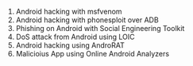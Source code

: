 
1. Android hacking with msfvenom
2. Android hacking with phonesploit over ADB
3. Phishing on Android with Social Engineering Toolkit
4. DoS attack from Android using LOIC
5. Android hacking using AndroRAT
6. Malicioius App using Online Android Analyzers